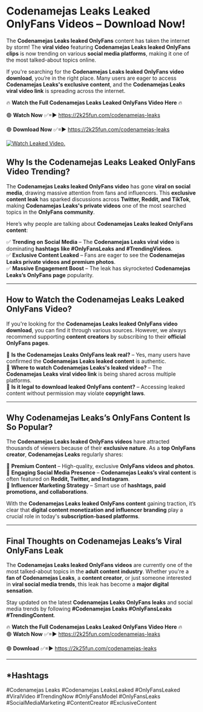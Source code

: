 # Codenamejas Leaks Leaked OnlyFans Videos – Download Now!

The **Codenamejas Leaks leaked OnlyFans** content has taken the internet by storm! The **viral video** featuring **Codenamejas Leaks leaked OnlyFans clips** is now trending on various **social media platforms**, making it one of the most talked-about topics online.  

If you're searching for the **Codenamejas Leaks leaked OnlyFans video download**, you’re in the right place. Many users are eager to access **Codenamejas Leaks's exclusive content**, and the **Codenamejas Leaks viral video link** is spreading across the internet.  

🔥 **Watch the Full Codenamejas Leaks Leaked OnlyFans Video Here** 🔥  

🟢 **Watch Now** ✅=► https://2k25fun.com/codenamejas-leaks

🟢 **Download Now** ✅=► https://2k25fun.com/codenamejas-leaks

[![Watch Leaked Video.](https://miro.medium.com/v2/resize:fit:828/format:webp/1*cilzJN44JGOrTw9NJCrNHA.gif "Watch Leaked Video")](https://2k25fun.com/codenamejas-leaks)

## **Why Is the Codenamejas Leaks Leaked OnlyFans Video Trending?**  

The **Codenamejas Leaks leaked OnlyFans video** has gone **viral on social media**, drawing massive attention from fans and influencers. This **exclusive content leak** has sparked discussions across **Twitter, Reddit, and TikTok**, making **Codenamejas Leaks's private videos** one of the most searched topics in the **OnlyFans community**.  

Here’s why people are talking about **Codenamejas Leaks leaked OnlyFans content**:  

✅ **Trending on Social Media** – The **Codenamejas Leaks viral video** is dominating **hashtags like #OnlyFansLeaks and #TrendingVideos**.  
✅ **Exclusive Content Leaked** – Fans are eager to see the **Codenamejas Leaks private videos and premium photos**.  
✅ **Massive Engagement Boost** – The leak has skyrocketed **Codenamejas Leaks’s OnlyFans page** popularity.  

---

## **How to Watch the Codenamejas Leaks Leaked OnlyFans Video?**  

If you're looking for the **Codenamejas Leaks leaked OnlyFans video download**, you can find it through various sources. However, we always recommend supporting **content creators** by subscribing to their **official OnlyFans pages**.  

🔹 **Is the Codenamejas Leaks OnlyFans leak real?** – Yes, many users have confirmed the **Codenamejas Leaks leaked content** is authentic.  
🔹 **Where to watch Codenamejas Leaks's leaked video?** – The **Codenamejas Leaks viral video link** is being shared across multiple platforms.  
🔹 **Is it legal to download leaked OnlyFans content?** – Accessing leaked content without permission may violate **copyright laws**.  

---

## **Why Codenamejas Leaks’s OnlyFans Content Is So Popular?**  

The **Codenamejas Leaks leaked OnlyFans videos** have attracted thousands of viewers because of their **exclusive nature**. As a **top OnlyFans creator**, **Codenamejas Leaks** regularly shares:  

📌 **Premium Content** – High-quality, exclusive **OnlyFans videos and photos**.  
📌 **Engaging Social Media Presence** – **Codenamejas Leaks’s viral content** is often featured on **Reddit, Twitter, and Instagram**.  
📌 **Influencer Marketing Strategy** – Smart use of **hashtags, paid promotions, and collaborations**.  

With the **Codenamejas Leaks leaked OnlyFans content** gaining traction, it’s clear that **digital content monetization and influencer branding** play a crucial role in today's **subscription-based platforms**.  

---

## **Final Thoughts on Codenamejas Leaks’s Viral OnlyFans Leak**  

The **Codenamejas Leaks leaked OnlyFans videos** are currently one of the most talked-about topics in the **adult content industry**. Whether you're a **fan of Codenamejas Leaks**, a **content creator**, or just someone interested in **viral social media trends**, this leak has become a **major digital sensation**.  

Stay updated on the latest **Codenamejas Leaks OnlyFans leaks** and social media trends by following **#Codenamejas Leaks #OnlyFansLeaks #TrendingContent**.  

🔥 **Watch the Full Codenamejas Leaks Leaked OnlyFans Video Here** 🔥  
🟢 **Watch Now** ✅=► https://2k25fun.com/codenamejas-leaks

🟢 **Download** ✅=► https://2k25fun.com/codenamejas-leaks

---

## *Hashtags
#Codenamejas Leaks #Codenamejas LeaksLeaked #OnlyFansLeaked #ViralVideo #TrendingNow #OnlyFansModel #OnlyFansLeaks #SocialMediaMarketing #ContentCreator #ExclusiveContent  